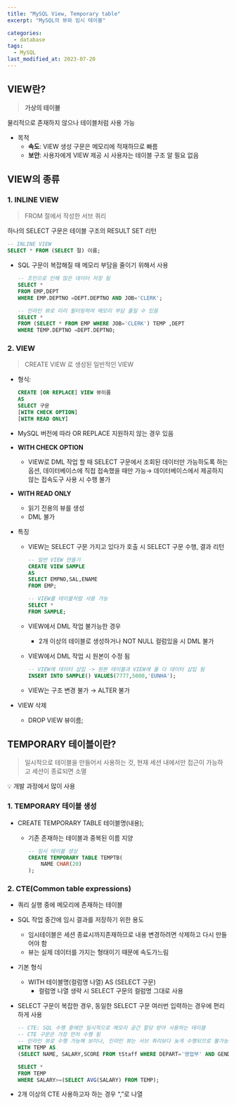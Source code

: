 ```yaml
---
title: "MySQL View, Temporary table"
excerpt: "MySQL의 뷰와 임시 테이블"

categories:
  - database
tags:
  - MySQL
last_modified_at: 2023-07-20
---
```


## VIEW란?

> **가상의 테이블**
> 

물리적으로 존재하지 않으나 테이블처럼 사용 가능

- 목적
    - **속도**: VIEW 생성 구문은 메모리에 적재하므로 빠름
    - **보안**: 사용자에게 VIEW 제공 시 사용자는 테이블 구조 알 필요 없음
    

## VIEW의 종류

### 1. INLINE VIEW

> FROM 절에서 작성한 서브 쿼리
> 

하나의 SELECT 구문은 테이블 구조의 RESULT SET  리턴

```sql
-- INLINE VIEW
SELECT * FROM (SELECT 절) 이름; 
```

- SQL 구문이 복잡해질 때 메모리 부담을 줄이기 위해서 사용
    
    ```sql
    -- 조인으로 인해 많은 데이터 저장 됨
    SELECT *
    FROM EMP,DEPT
    WHERE EMP.DEPTNO =DEPT.DEPTNO AND JOB='CLERK';
    
    -- 인라인 뷰로 미리 필터링하여 메모리 부담 줄일 수 있음
    SELECT *
    FROM (SELECT * FROM EMP WHERE JOB='CLERK') TEMP ,DEPT
    WHERE TEMP.DEPTNO =DEPT.DEPTNO;
    ```
    

### 2. VIEW

> CREATE VIEW 로 생성된 일반적인 VIEW
> 
- 형식:
    
    ```sql
    CREATE [OR REPLACE] VIEW 뷰이름  
    AS 
    SELECT 구문   
    [WITH CHECK OPTION]  
    [WITH READ ONLY]
    ```
    
- MySQL 버전에 따라 OR REPLACE 지원하지 않는 경우 있음
- **WITH CHECK OPTION**
    - VIEW로 DML 작업 할 때 SELECT 구문에서 조회된 데이터만 가능하도록 하는 옵션, 데이터베이스에 직접 접속했을 때만 가능→ 데이터베이스에서 제공하지 않는 접속도구 사용 시 수행 불가
- **WITH READ ONLY**
    - 읽기 전용의 뷰를 생성
    - DML 불가
- 특징
    - VIEW는 SELECT 구문 가지고 있다가 호출 시 SELECT 구문 수행, 결과 리턴
        
        ```sql
        -- 일반 VIEW 만들기 
        CREATE VIEW SAMPLE
        AS
        SELECT EMPNO,SAL,ENAME
        FROM EMP;
        
        -- VIEW를 테이블처럼 사용 가능
        SELECT *
        FROM SAMPLE;
        ```
        
    - VIEW에서 DML 작업 불가능한 경우
        - 2개 이상의 테이블로 생성하거나 NOT NULL 컬럼있을 시 DML 불가
    - VIEW에서 DML 작업 시 원본이 수정 됨
        
        ```sql
        -- VIEW에 데이터 삽입 -> 원본 테이블과 VIEW에 둘 다 데이터 삽입 됨
        INSERT INTO SAMPLE() VALUES(7777,5000,'EUNHA');
        ```
        
    - VIEW는 구조 변경 불가 → ALTER 불가
- VIEW 삭제
    - DROP VIEW 뷰이름;


## **TEMPORARY** 테이블이란?

> 일시적으로 테이블을 만들어서 사용하는 것, 현재 세션 내에서만 접근이 가능하고 세션이 종료되면 소멸
> 

💡 개발 과정에서 많이 사용  

### 1. TEMPORARY 테이블 생성

- CREATE TEMPORARY TABLE 테이블명(내용);
    - 기존 존재하는 테이블과 중복된 이름 지양
        
        ```sql
        -- 임시 테이블 생상
        CREATE TEMPORARY TABLE TEMPTB(
        	NAME CHAR(20)
        );
        ```
        

### 2. CTE(Common table expressions)

- 쿼리 실행 중에 메모리에 존재하는 테이블
- SQL 작업 중간에 임시 결과를 저장하기 위한 용도
    - 임시테이블은 세션 종료시까지존재하므로 내용 변경하려면 삭제하고 다시 만들어야 함
    - 뷰는 실제 데이터를 가지는 형태이기 때문에 속도가느림
- 기본 형식
    - WITH 테이블명(컬럼명 나열) AS (SELECT 구문)
        - 컬럼명 나열 생략 시 SELECT 구문의 컬럼명 그대로 사용
- SELECT  구문이 복잡한 경우, 동일한 SELECT 구문 여러번 입력하는 경우에 편리하게 사용
    
    ```sql
    -- CTE: SQL 수행 중에만 일시적으로 메모리 공간 할당 받아 사용하는 테이블
    -- CTE 구문은 가장 먼저 수행 됨
    -- 인라인 뷰로 수행 가능해 보이나, 인라인 뷰는 서브 쿼리보다 늦게 수행되므로 불가능
    WITH TEMP AS 
    (SELECT NAME, SALARY,SCORE FROM tStaff WHERE DEPART='영업부' AND GENDER='남')
    
    SELECT *
    FROM TEMP
    WHERE SALARY>=(SELECT AVG(SALARY) FROM TEMP);
    ```
    
- 2개 이상의 CTE 사용하고자 하는 경우 “,”로 나열
